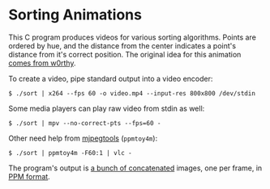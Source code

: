 # Sorting Animations

This C program produces videos for various sorting algorithms. Points
are ordered by hue, and the distance from the center indicates a point's
distance from it's correct position. The original idea for this
animation [comes from w0rthy][orig].

To create a video, pipe standard output into a video encoder:

    $ ./sort | x264 --fps 60 -o video.mp4 --input-res 800x800 /dev/stdin

Some media players can play raw video from stdin as well:

    $ ./sort | mpv --no-correct-pts --fps=60 -

Other need help from [mjpegtools][mj] (`ppmtoy4m`):

    $ ./sort | ppmtoy4m -F60:1 | vlc -

The program's output is [a bunch of concatenated][how] images, one per
frame, in [PPM format][ppm].

[how]: http://nullprogram.com/blog/2017/07/02/
[mj]: http://mjpeg.sourceforge.net/
[orig]: https://www.youtube.com/watch?v=sYd_-pAfbBw
[ppm]: https://en.wikipedia.org/wiki/Netpbm_format
